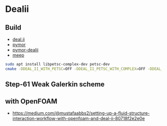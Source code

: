 # Dealii

## Build

- [deal.ii](https://github.com/dealii/dealii.git)
- [pymor](https://github.com/pymor/pymor.git)
- [pymor-dealii](https://github.com/pymor/pymor-deal.II.git)
- [meep](https://github.com/NanoComp/meep)

```bash
sudo apt install libpetsc-complex-dev petsc-dev
cmake -DDEAL_II_WITH_PETSC=OFF -DDEAL_II_PETSC_WITH_COMPLEX=OFF -DDEAL_II_WITH_P4EST=OFF -DDEAL_II_WITH_TRILINOS=OFF ..
```

## Step-61 Weak Galerkin scheme

## with OpenFOAM

- <https://medium.com/@mustafaabbs2/setting-up-a-fluid-structure-interaction-workflow-with-openfoam-and-deal-ii-80718f2e2e0e>
